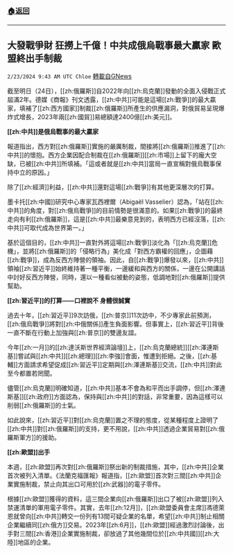 ###  [:house:返回](README.md)
---


## 大發戰爭財 狂撈上千億！中共成俄烏戰事最大贏家  歐盟終出手制裁
`2/23/2024 9:43 AM UTC Chloe` [轉載自GNews](https://gnews.org/articles/2334963)



截至明日（24日），[[zh:俄羅斯]]自2022年向[[zh:烏克蘭]]發動的全面入侵戰正式屆滿2年。德媒《商報》刊文透露，[[zh:中共]]可能是這場[[zh:戰爭]]的最大贏家，填補了[[zh:西方國家]]制裁[[zh:俄羅斯]]所產生的供應漏洞，對俄貿易呈現爆炸式增長，2023年兩[[zh:國貿]]易總額達2400億[[zh:美元]]。  

**[[zh:中共]]是俄烏戰事的最大贏家**

  

報道指出，西方對[[zh:俄羅斯]]實施的嚴厲制裁，間接將[[zh:俄羅斯]]推進了[[zh:中共]]的懷抱。西方企業因配合制裁在[[zh:俄羅斯]][[zh:市場]]上留下的龐大空缺，已被[[zh:中共]]所填補。「這或者就是[[zh:中共]]當局一直宣稱對俄烏戰事保持中立的原因。」

  

除了[[zh:經濟]]利益，[[zh:中共]]還對這場[[zh:戰爭]]有其他更深層次的打算。

  

墨卡托[[zh:中國]]研究中心專家瓦西裡爾（Abigaël Vasselier）認為，「站在[[zh:中共]]的角度，對[[zh:俄烏戰爭]]的目前情勢是很滿意的。如果[[zh:戰爭]]的最終走向有利[[zh:俄羅斯]]，這是[[zh:中共]]最樂意見到的，表明西方已經沒落，[[zh:中共]]可取代成為世界第一。」

  

基於這個目的，[[zh:中共]]一直對外將這場[[zh:戰爭]]淡化為「[[zh:烏克蘭]]危機」，並將[[zh:俄羅斯]]的「侵略行為」美化成「對西方霸權的回應」，企圖藉[[zh:戰爭]]，成為反西方陣營的領袖。因此，自[[zh:戰爭]]爆發以來，[[zh:中共]]領袖[[zh:習近平]]始終維持著一種平衡，一邊緩和與西方的關係，一邊在公開講話中討好反西方陣營，同時，還以一種看似被動的姿態，低調地對[[zh:俄羅斯]]提供幫助。

  

**[[zh:習近平]]的打算——口裡說不 身體很誠實**

  

過去十年，[[zh:習近平]]9次訪俄，[[zh:普京]]11次訪中，不少專家此前預測，[[zh:俄烏戰爭]]將對[[zh:中俄關係]]產生負面影響。但事實上，[[zh:習近平]]背後一直不斷在行動上加強與[[zh:普京]]的雙邊友誼。

  

今年[[zh:一月]]的[[zh:達沃斯世界經濟論壇]]上，[[zh:烏克蘭總統]][[zh:澤連斯基]]嘗試與[[zh:中共]][[zh:總理]][[zh:李強]]會面，惟遭到拒絕。之後，[[zh:基輔]]方面請求希望促成[[zh:習近平]]定期與[[zh:澤連斯基]]交流，[[zh:中共]]對此至今都置若罔聞。

  

儘管[[zh:烏克蘭]]明確知道，[[zh:中共]]基本不會為和平而出手調停，但[[zh:澤連斯基]][[zh:政府]]方面認為，保持與[[zh:中共]]的對話，非常重要，因為這樣可以削弱[[zh:俄羅斯]]的士氣。

  

如此說來，[[zh:習近平]]對[[zh:烏克蘭]]置之不理的態度，從某種程度上證明了[[zh:中共]]對[[zh:俄羅斯]]的支持，更不用說，[[zh:中共]]透過企業貿易對[[zh:俄羅斯軍方]]的援助。

  

**[[zh:歐盟]]出手**

  

本週，[[zh:歐盟]]再次對[[zh:俄羅斯]]祭出新的制裁措施，其中，[[zh:中共]]企業首次被列入清單。《法蘭克福匯報》報道指，[[zh:歐盟]]首次對三間[[zh:中共]]企業實施制裁，禁止向其出口可用於[[zh:武器]]的電子零件。

根據[[zh:歐盟]]獲得的資料，這三間企業向[[zh:俄羅斯]]出口了被[[zh:歐盟]]列入禁運清單的軍用電子零件。其實，去年[[zh:12月]]，[[zh:歐盟委員會主席]]馮德萊恩就曾向[[zh:中共]]轉交一份列有13間可疑企業的名單，希望[[zh:中共]]制止相關企業繼續同[[zh:俄方]]交易。2023年[[zh:6月]]，[[zh:歐盟]]經過激烈討論後，出手對三間[[zh:香港]]企業實施制裁，卻放過了其他幾間位於[[zh:中共國]][[zh:大陸]]地區的企業。
